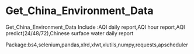 # Get_China_Environment_Data
Get_China_Environment_Data
Include :AQI daily report,AQI hour report,AQI predict(24/48/72),Chinese surface water daily report

Package:bs4,selenium,pandas,xlrd,xlwt,xlutils,numpy,requests,apscheduler